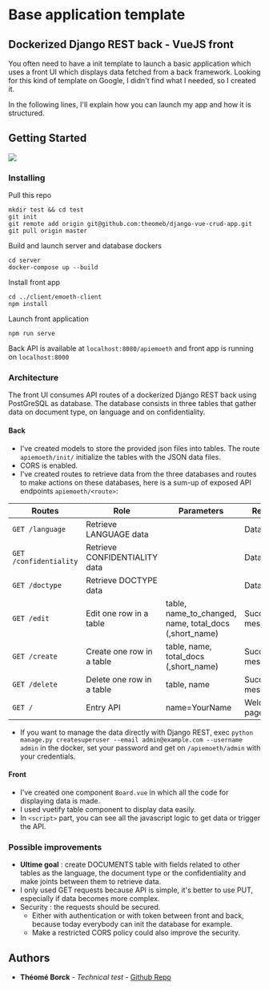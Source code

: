 # Base application template
## Dockerized Django REST back - VueJS front

You often need to have a init template to launch a basic application which uses a front UI which displays data fetched from a back framework. Looking for this kind of template on Google, I didn't find what I needed, so I created it.

In the following lines, I'll explain how you can launch my app and how it is structured. 

## Getting Started
![](app-gif.gif)

### Installing

Pull this repo 
```
mkdir test && cd test
git init
git remote add origin git@github.com:theomeb/django-vue-crud-app.git
git pull origin master
```

Build and launch server and database dockers
```
cd server
docker-compose up --build
```

Install front app
```
cd ../client/emoeth-client
npm install
```

Launch front application
```
npm run serve
```

Back API is available at `localhost:8080/apiemoeth` and front app is running on `localhost:8000`

### Architecture
The front UI consumes API routes of a dockerized Django REST back using PostGreSQL as database.
The database consists in three tables that gather data on document type, on language and on confidentiality.

#### Back

- I've created models to store the provided json files into tables. The route `apiemoeth/init/` initialize the tables with the JSON data files. 
- CORS is enabled.
- I've created routes to retrieve data from the three databases and routes to make actions on these databases, here is a sum-up of exposed API endpoints `apiemoeth/<route>`: 

| Routes                | Role                          | Parameters                                             | Response              |
|-----------------------|-------------------------------|--------------------------------------------------------|-----------------------|
| `GET /language`       | Retrieve LANGUAGE data        |                                                        | Data                  |
| `GET /confidentiality`| Retrieve CONFIDENTIALITY data |                                                        | Data                  |
| `GET /doctype`        | Retrieve DOCTYPE data         |                                                        | Data                  |
| `GET /edit`           | Edit one row in a table       | table, name_to_changed, name, total_docs (,short_name) | Success/Error message |
| `GET /create`         | Create one row in a table     | table, name, total_docs (,short_name)                  | Success/Error message |
| `GET /delete`         | Delete one row in a table     | table, name                                            | Success/Error message |
| `GET /`               | Entry API                     | name=YourName                                          | Welcome page          |

- If you want to manage the data directly with Django REST, exec `python manage.py createsuperuser --email admin@example.com --username admin` in the docker, set your password and get on `/apiemoeth/admin` with your credentials. 

#### Front 

- I've created one component `Board.vue` in which all the code for displaying data is made. 
- I used vuetify table component to display data easily.
- In `<script>` part, you can see all the javascript logic to get data or trigger the API. 

### Possible improvements
- **Ultime goal** : create DOCUMENTS table with fields related to other tables as the language, the document type or the confidentiality and make joints between them to retrieve data. 
- I only used GET requests because API is simple, it's better to use PUT, especially if data becomes more complex. 
- Security : the requests should be secured. 
    - Either with authentication or with token between front and back, because today everybody can init the database for example.
    - Make a restricted CORS policy could also improve the security.


## Authors

* **Théomé Borck** - *Technical test* - [Github Repo](https://github.com/theomeb/technical-test)
